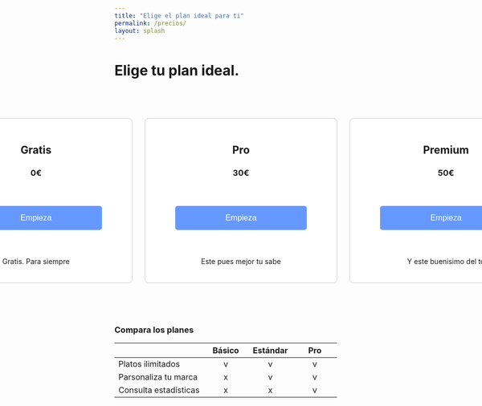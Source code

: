 ```yaml
---
title: "Elige el plan ideal para ti"
permalink: /precios/
layout: splash
---
```


# Elige tu plan ideal.

<style>

/* Aplicar un poco de margen superior al elemento <main> */
main {
    padding-top: 200px; /* Ajusta este valor según sea necesario para evitar el solapamiento */
}
  
.plan-container {
  display: flex;
  justify-content: center;
}

.plan {
  width: 400px; /* Ancho deseado de cada plan */
  padding: 20px;
  border: 1px solid #ccc;
  border-radius: 8px;
  background: white;
  text-align: center;
  margin-bottom: 60px; /* Espacio inferior entre cada plan */
  margin-top: 60px;
  margin-left: 12px;
  margin-right: 12px;
}

.plan-button {
  background-color: #6699ff; /* Cambio de color */
  color: white;
  border: none;
  padding: 15px 100px;
  margin: 40px;
  text-align: center;
  text-decoration: none;
  display: inline-block;
  font-size: 16px;
  border-radius: 5px;
  cursor: pointer;
}

.plan-button:hover {
  background-color: #4c80d9; /* Cambio de color en el hover */
}
</style>

<div class="plan-container">
  <div class="plan">
    <h2>Gratis</h2>
    <h3>0€</h3>
    <button class="plan-button" onclick="location.href='/payment_form/?plan=Gratis'">Empieza</button>
    <p>Gratis. Para siempre</p>
  </div>

  <div class="plan">
    <h2>Pro</h2>
    <h3>30€</h3>
    <button class="plan-button" onclick="location.href='/payment_form/?plan=Pro'">Empieza</button>
    <p>Este pues mejor tu sabe</p>
  </div>

  <div class="plan">
    <h2>Premium</h2>
    <h3>50€</h3>
    <button class="plan-button" onclick="location.href='/payment_form/?plan=Premium'">Empieza</button>
    <p>Y este buenisimo del to</p>
  </div>
</div>



<h3> Compara los planes </h3>
<style>

.table-container {
  margin-top: 60px; /* Ajusta el margen superior según sea necesario */
}

.table-container table {
  width: 600px;
  border-collapse: collapse;
}

.table-container th, .table-container td {
  padding: 8px;
  border: 1px solid #ccc;
  text-align: left;
}
</style>

<div class="table-container">
  <table>
    <thead>
      <tr>
        <th style="width: 40%;"></th>
        <th style="width: 20%;text-align: center;">Básico</th>
        <th style="width: 20%;text-align: center;">Estándar</th>
        <th style="width: 20%;text-align: center;">Pro</th>
      </tr>
    </thead>
    <tbody>
      <tr>
        <td style="width: 40%;">Platos ilimitados</td>
        <td style="width: 20%;text-align: center;">v</td>
        <td style="width: 20%;text-align: center;">v</td>
        <td style="width: 20%;text-align: center;">v</td>
      </tr>
      <tr>
        <td style="width: 40%;">Parsonaliza tu marca</td>
        <td style="width: 20%;text-align: center;">x</td>
        <td style="width: 20%;text-align: center;">v</td>
        <td style="width: 20%;text-align: center;">v</td>
      </tr>
      <tr>
        <td style="width: 40%;">Consulta estadísticas</td>
        <td style="width: 20%;text-align: center;">x</td>
        <td style="width: 20%;text-align: center;">x</td>
        <td style="width: 20%;text-align: center;">v</td>
      </tr>
    </tbody>
  </table>
</div>

